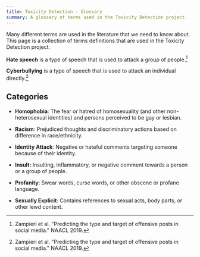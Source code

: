 ```yaml
---
title: Toxicity Detection - Glossary
summary: A glossary of terms used in the Toxicity Detection project.
---
```


Many different terms are used in the literature that we need to know about. This page is a collection of terms definitions that are used in the Toxicity Detection project.

**Hate speech** is a type of speech that is used to attack a group of people.[^2]

**Cyberbullying** is a type of speech that is used to attack an individual directly.[^2]

## Categories

- **Homophobia**: The fear or hatred of homosexuality (and other non-heterosexual identities) and persons perceived to be gay or lesbian.

- **Racism**: Prejudiced thoughts and discriminatory actions based on difference in race/ethnicity.

- **Identity Attack**: Negative or hateful comments targeting someone because of their identity.

- **Insult:** Insulting, inflammatory, or negative comment towards a person or a group of people.

- **Profanity**: Swear words, curse words, or other obscene or profane language.

- **Sexually Explicit**: Contains references to sexual acts, body parts, or other lewd content.

[^1]: Weng, L. (2021, March 21). Reducing toxicity in language models. Lil'Log. https://lilianweng.github.io/lil-log/2021/03/21/reducing-toxicity-in-language-models.html.
[^2]: Zampieri et al. "Predicting the type and target of offensive posts in social media." NAACL 2019.
[^3]: Washington University - Student Affairs. (2020, August 12). Glossary of bias terms. Students. https://students.wustl.edu/glossary-bias-terms/. 